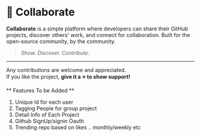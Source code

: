 # 🤝 Collaborate

**Collaborate** is a simple platform where developers can share their GitHub projects, discover others' work, and connect for collaboration. Built for the open-source community, by the community.

> *Show. Discover. Contribute.*

---

Any contributions are welcome and appreciated.  
If you like the project, **give it a ⭐ to show support!**






** Features To be Added **
1. Unique Id for each user
2. Tagging People for group project
3. Detail Info of Each Project
4. Github SignUp/signin Oauth
5. Trending repo based on likes .. monthly/weekly etc
